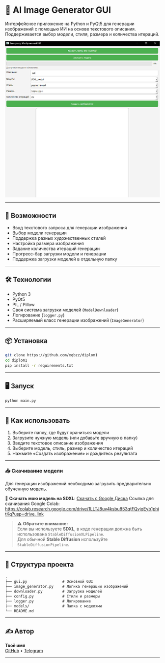 
# 🎨 AI Image Generator GUI

Интерфейсное приложение на Python и PyQt5 для генерации изображений с помощью ИИ на основе текстового описания. Поддерживается выбор модели, стиля, размера и количества итераций.

![Превью интерфейса](photo_2025-05-15_20-35-27.jpg)

---

## 🚀 Возможности

- Ввод текстового запроса для генерации изображения
- Выбор модели генерации
- Поддержка разных художественных стилей
- Настройка размера изображения
- Задание количества итераций генерации
- Прогресс-бар загрузки модели и генерации
- Поддержка загрузки моделей в отдельную папку

---

## 🛠️ Технологии

- Python 3
- PyQt5
- PIL / Pillow
- Своя система загрузки моделей (`ModelDownloader`)
- Логирование (`logger.py`)
- Расширяемый класс генерации изображений (`ImageGenerator`)

---

## 📦 Установка

```bash
git clone https://github.com/xqbzz/diplom1
cd diplom1
pip install -r requirements.txt
```

---

## 🖥️ Запуск

```bash
python main.py
```

---

## 🧠 Как использовать

1. Выберите папку, где будут храниться модели
2. Загрузите нужную модель (или добавьте вручную в папку)
3. Введите текстовое описание изображения
4. Выберите модель, стиль, размер и количество итераций
5. Нажмите «Создать изображение» и дождитесь результата

---


### 📥 Скачивание модели

Для генерации изображений необходимо загрузить предварительно обученную модель.

🔗 **Скачать мою модель на SDXL**: [Скачать с Google Диска](https://drive.google.com/file/d/17PfBCtftwBa0NdEljS58FG5Uv_4Q7fys/view?usp=drive_link)
Ссылка для скачивания Google Colab: https://colab.research.google.com/drive/1LLTJ8uv4ksbu853qtFQvjqEyb1phitKq?usp=drive_link

> ⚠️ **Обратите внимание:**  
> Если вы используете **SDXL**, в коде генерации должна быть использована `StableDiffusionXLPipeline`.  
> Для обычной **Stable Diffusion** используйте `StableDiffusionPipeline`.

---

## 📂 Структура проекта

```
.
├── gui.py                # Основной GUI
├── image_generator.py    # Логика генерации изображений
├── downloader.py         # Загрузка моделей
├── config.py             # Стили и размеры
├── logger.py             # Логирование
├── models/               # Папка с моделями
└── README.md
```

---

## ✍️ Автор

**Твоё имя**  
[GitHub](https://github.com/xqbzz) • [Telegram](https://t.me/xqbzz)

---



